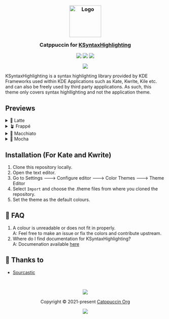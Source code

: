 <h3 align="center">
	<img src="https://raw.githubusercontent.com/catppuccin/catppuccin/main/assets/logos/exports/1544x1544_circle.png" width="100" alt="Logo"/><br/>
	<img src="https://raw.githubusercontent.com/catppuccin/catppuccin/main/assets/misc/transparent.png" height="30" width="0px"/>
	Catppuccin for <a href="https://github.com/Sourcastic/KSyntaxHighlighting">KSyntaxHighlighting</a>
	<img src="https://raw.githubusercontent.com/catppuccin/catppuccin/main/assets/misc/transparent.png" height="30" width="0px"/>
</h3>

<p align="center">
	<a href="https://github.com/Sourcastic/KSyntaxHighlighting/stargazers"><img src="https://img.shields.io/github/stars/Sourcastic/KSyntaxHighlighting?colorA=363a4f&colorB=b7bdf8&style=for-the-badge"></a>
	<a href="https://github.com/Sourcastic/KSyntaxHighlighting/issues"><img src="https://img.shields.io/github/issues/Sourcastic/KSyntaxHighlighting?colorA=363a4f&colorB=f5a97f&style=for-the-badge"></a>
	<a href="https://github.com/Sourcastic/KSyntaxHighlighting/contributors"><img src="https://img.shields.io/github/contributors/Sourcastic/KSyntaxHighlighting?colorA=363a4f&colorB=a6da95&style=for-the-badge"></a>
</p>

<p align="center">
	<img 
src="https://github.com/Sourcastic/ctp-KSyntaxHighlighting/blob/main/assets/res.webp"/>
</p>

  
KSyntaxHighlighting is a syntax highlighting library provided by KDE Frameworks used within KDE Applications such as Kate, Kwrite, Kile etc. and can also be freely used by third party appplications. As such, this theme only covers syntax highllighting and not the application theme.
   


## Previews

<details>
<summary>🌻 Latte</summary>
<img src="https://github.com/sourcastic/ctp-KSyntaxHighlighting/blob/main/assets/Latte.webp"/>
</details>
<details>
<summary>🪴 Frappé</summary>
<img src="https://github.com/sourcastic/ctp-KSyntaxHighlighting/blob/main/assets/Frappe.webp"/>
</details>
<details>
<summary>🌺 Macchiato</summary>
<img src="https://github.com/sourcastic/ctp-KSyntaxHighlighting/blob/main/assets/Macchiato.webp"/>
</details>
<details>
<summary>🌿 Mocha</summary>
<img src="https://github.com/sourcastic/ctp-KSyntaxHighlighting/blob/main/assets/Mocha.webp"/>
</details>


## Installation (For Kate and Kwrite)

1. Clone this repository locally.
2. Open the text editor.
3. Go to Settings ---> Configure editor ---> Color Themes ---> Theme Editor
4. Select `Import` and choose the .theme files from where you cloned the repository.
5. Set the theme as the default colours.  

## 🙋 FAQ

1. A colour is unreadable or does not fit in properly.    
A: Feel free to make an issue or fix the colors and contribute upstream.
2. Where do I find documentation for KSyntaxHighlighting?   
A: Documenation available [here](https://docs.kde.org/trunk5/en/kate/katepart/color-themes.html#color-themes-gui)
   
## 💝 Thanks to

- [Sourcastic](https://github.com/Sourcastic)

&nbsp;

<p align="center">
	<img src="https://raw.githubusercontent.com/catppuccin/catppuccin/main/assets/footers/gray0_ctp_on_line.svg?sanitize=true" />
</p>

<p align="center">
	Copyright &copy; 2021-present <a href="https://github.com/catppuccin" target="_blank">Catppuccin Org</a>
</p>

<p align="center">
	<a href="https://github.com/catppuccin/catppuccin/blob/main/LICENSE"><img src="https://img.shields.io/static/v1.svg?style=for-the-badge&label=License&message=MIT&logoColor=d9e0ee&colorA=363a4f&colorB=b7bdf8"/></a>
</p>
